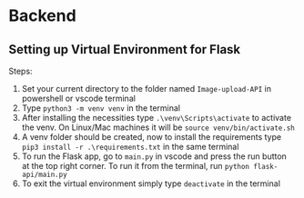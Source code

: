 # Backend

## Setting up Virtual Environment for Flask

Steps:

1. Set your current directory to the folder named `Image-upload-API` in powershell or vscode terminal
1. Type `python3 -m venv venv` in the terminal
1. After installing the necessities type `.\venv\Scripts\activate` to activate the venv. On Linux/Mac machines it will be `source venv/bin/activate.sh`
1. A venv folder should be created, now to install the requirements type `pip3 install -r .\requirements.txt` in the same terminal
1. To run the Flask app, go to `main.py` in vscode and press the run button at the top right corner. To run it from the terminal, run `python flask-api/main.py`
1. To exit the virtual environment simply type `deactivate` in the terminal
